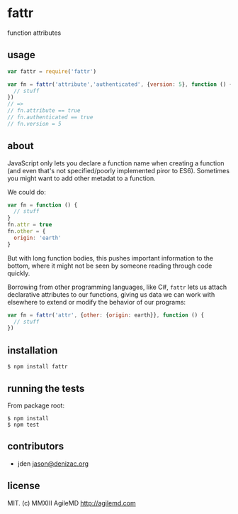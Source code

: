 # fattr
function attributes

## usage
```js
var fattr = require('fattr')

var fn = fattr('attribute','authenticated', {version: 5}, function () {
  // stuff
})
// =>
// fn.attribute == true
// fn.authenticated == true
// fn.version = 5
```


## about

JavaScript only lets you declare a function name when creating a function (and even that's not specified/poorly implemented piror to ES6). Sometimes you might want to add other metadat to a function.

We could do:

```js
var fn = function () {
  // stuff
}
fn.attr = true
fn.other = {
  origin: 'earth'
}
```
But with long function bodies, this pushes important information to the bottom, where it might not be seen by someone reading through code quickly.

Borrowing from other programming languages, like C#, `fattr` lets us attach declarative attributes to our functions, giving us data we can work with elsewhere to extend or modify the behavior of our programs:

```js
var fn = fattr('attr', {other: {origin: earth}}, function () {
  // stuff
})
```

## installation

    $ npm install fattr


## running the tests

From package root:

    $ npm install
    $ npm test


## contributors

- jden <jason@denizac.org>


## license
MIT. (c) MMXIII AgileMD http://agilemd.com
